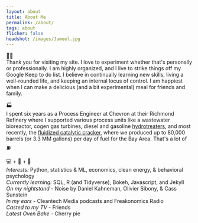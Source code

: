 ```yaml
---
layout: about
title: About Me
permalink: /about/
tags: about
flicker: false
headshot: /images/Jameel.jpg
---
```


👋🏾 <br>
Thank you for visiting my site. I love to experiment whether that's personally or professionally. I am highly organized, and I live to strike things off my Google Keep to do list. I believe in continually learning new skills, living a well-rounded life, and keeping an internal locus of control. I am happiest when I can make a delicious (and a bit experimental) meal for friends and family.


🏭<br>
I spent six years as a Process Engineer at Chevron at their Richmond Refinery where I supported various process units like a wastewater bioreactor, cogen gas turbines, diesel and gasoline [hydrotreaters](https://en.wikipedia.org/wiki/Hydrodesulfurization), and most recently, the [fluidized catalytic cracker](https://en.wikipedia.org/wiki/Fluid_catalytic_cracking), where we produced up to 80,000 barrels (or 3.3 MM gallons) per day of fuel for the Bay Area. That's a lot of ⛽

💻 + 📘 + 🥧 <br>
_Interests:_ Python, statistics & ML, economics, clean energy, & behavioral psychology <br>
_Currently learning:_ SQL, R (and Tidyverse), Bokeh, Javascript, and Jekyll <br>
_On my nightstand_ - Noise by Daniel Kahneman, Olivier Sibony, & Cass Sunstein <br>
_In my ears_ - Cleantech Media podcasts and Freakonomics Radio <br>
_Casted to my TV_ - Friends <br>
_Latest Oven Bake_ - Cherry pie
